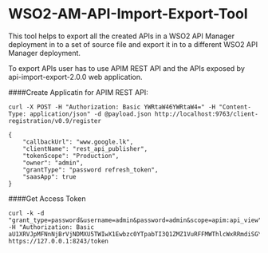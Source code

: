# WSO2-AM-API-Import-Export-Tool

This tool helps to export all the created APIs in a WSO2 API Manager deployment in to a set of source file and export it in to a different WSO2 API Manager deployment.

To export APIs user has to use APIM REST API and the APIs exposed by api-import-export-2.0.0 web application.

####Create Applicatin for APIM REST API:
```
curl -X POST -H "Authorization: Basic YWRtaW46YWRtaW4=" -H "Content-Type: application/json" -d @payload.json http://localhost:9763/client-registration/v0.9/register

{
    "callbackUrl": "www.google.lk",
    "clientName": "rest_api_publisher",
    "tokenScope": "Production",
    "owner": "admin",
    "grantType": "password refresh_token",
    "saasApp": true
}
```

####Get Access Token
```
curl -k -d "grant_type=password&username=admin&password=admin&scope=apim:api_view" -H "Authorization: Basic aU1XRVJpMFNnNjBrVjNDMXU5TWIwX1Ewbzc0YTpabTI3Q1ZMZ1VuRFFMWThlcWxRRmdiSGY4SWth" https://127.0.0.1:8243/token
```
####

